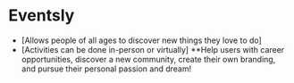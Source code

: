 # Eventsly
- [Allows people of all ages to discover new things they love to do]
- [Activities can be done in-person or virtually]
**Help users with career opportunities, discover a new community, create their own branding, and pursue their personal passion and dream!
